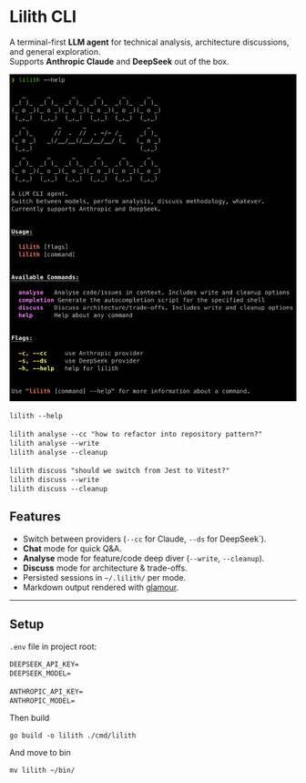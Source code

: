 # Lilith CLI

A terminal-first **LLM agent** for technical analysis, architecture discussions, and general exploration.  
Supports **Anthropic Claude** and **DeepSeek** out of the box.

![Alt text](cli-startup.png)


```
lilith --help

lilith analyse --cc "how to refactor into repository pattern?"
lilith analyse --write
lilith analyse --cleanup

lilith discuss "should we switch from Jest to Vitest?"
lilith discuss --write
lilith discuss --cleanup
```


## Features
- Switch between providers (`--cc` for Claude, `--ds` for DeepSeek`).
- **Chat** mode for quick Q&A.
- **Analyse** mode for feature/code deep diver (`--write`, `--cleanup`).
- **Discuss** mode for architecture & trade-offs.
- Persisted sessions in `~/.lilith/` per mode.
- Markdown output rendered with [glamour](https://github.com/charmbracelet/glamour).

---

## Setup
`.env` file in project root:
```dotenv
DEEPSEEK_API_KEY=
DEEPSEEK_MODEL=

ANTHROPIC_API_KEY=
ANTHROPIC_MODEL=
```

Then build
```
go build -o lilith ./cmd/lilith
```
And move to bin
```
mv lilith ~/bin/
```
